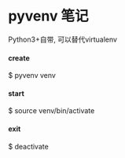 pyvenv 笔记
==========

Python3+自带, 可以替代virtualenv

#### create

$ pyvenv venv

#### start

$ source venv/bin/activate

#### exit

$ deactivate
